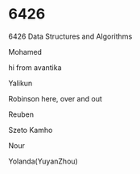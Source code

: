 # 6426


6426 Data Structures and Algorithms

Mohamed 


hi from avantika

Yalikun



Robinson here, over and out



Reuben

Szeto Kamho

Nour

Yolanda(YuyanZhou)
